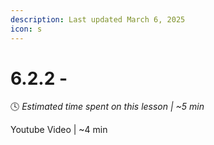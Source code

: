 ```yaml
---
description: Last updated March 6, 2025
icon: s
---
```


# 6.2.2 -

:clock4:  _Estimated time spent on this lesson | \~5 min_

Youtube Video | \~4 min

